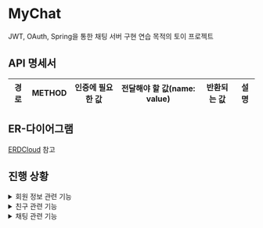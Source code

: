 # MyChat

JWT, OAuth, Spring을 통한 채팅 서버 구현 연습 목적의 토이 프로젝트

## API 명세서
|경로|METHOD|인증에 필요한 값|전달해야 할 값(name: value)|반환되는 값|설명|
|---|---|---|---|---|---|

## ER-다이어그램
[ERDCloud](https://www.erdcloud.com/d/wjeAJAgfieEpQtStm) 참고

## 진행 상황
<details>
  <summary>회원 정보 관련 기능</summary>
  <div markdown="1">
  
  - [x] Google OAuth를 이용한 회원가입/로그인
  - [x] 자체 회원가입/로그인
  - [x] 엑세스 토큰 재발급
  - [ ] 로그아웃(리프레시 토큰 무효화)
  - [x] 회원 정보 수정
  - [x] 회원 삭제(후에 채팅방 구현시, 채팅방 데이터까지 삭제되도록 로직을 수정해야 함)
</details>
<details>
  <summary>친구 관련 기능</summary>
  <div markdown="1">
  
  - [x] 친구 추가
  - [x] 친구 삭제
  - [x] 친구 조회(조건X)
  - [x] 친구 검색(조건O)
  - [x] 다른 사용자 검색(조건O)
  - [x] 보낸 친구 신청 조회
  - [x] 받은 친구 신청 조회
  - [x] 친구 신청 거절
  - [x] 유저 차단
  - [x] 유저 차단 해제
</details>
<details>
  <summary>채팅 관련 기능</summary>
  <div markdown="1">
  
  - [x] 채팅방 생성
  - [ ] 채팅방 수정
  - [ ] 채팅방 초대
  - [x] 채팅방 나가기
  - [ ] 채팅 생성
  - [ ] 채팅 조회(조건X)
  - [ ] 채팅 검색(조건O)
  - [ ] 채팅 삭제(5분 안에 삭제시 완전 삭제, 이후엔 '삭제된 메시지입니다' 표시)
</details>
